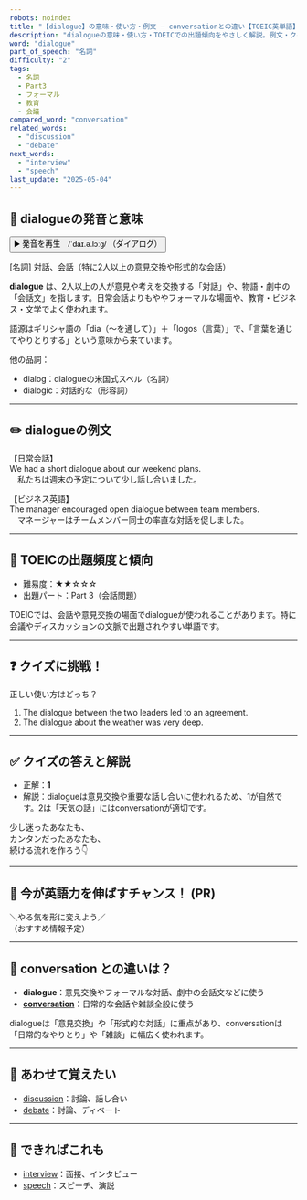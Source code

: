 ```yaml
---
robots: noindex
title: "【dialogue】の意味・使い方・例文 ― conversationとの違い【TOEIC英単語】"
description: "dialogueの意味・使い方・TOEICでの出題傾向をやさしく解説。例文・クイズ付きでconversationとの違いもわかりやすく学べます。"
word: "dialogue"
part_of_speech: "名詞"
difficulty: "2"
tags:
  - 名詞
  - Part3
  - フォーマル
  - 教育
  - 会議
compared_word: "conversation"
related_words:
  - "discussion"
  - "debate"
next_words:
  - "interview"
  - "speech"
last_update: "2025-05-04"
---
```


## 🔰 dialogueの発音と意味

<button class="play-audio" onclick="playTTS('dialogue')">
  <span class="play-audio-main">
    ▶️ 発音を再生　/ˈdaɪ.ə.lɔːɡ/
  </span>
  <span class="play-audio-sub">
    （ダイアログ）
  </span>
</button>

[名詞] 対話、会話（特に2人以上の意見交換や形式的な会話）

**dialogue** は、2人以上の人が意見や考えを交換する「対話」や、物語・劇中の「会話文」を指します。日常会話よりもややフォーマルな場面や、教育・ビジネス・文学でよく使われます。

語源はギリシャ語の「dia（～を通して）」＋「logos（言葉）」で、「言葉を通じてやりとりする」という意味から来ています。

他の品詞：  
- dialog：dialogueの米国式スペル（名詞）
- dialogic：対話的な（形容詞）

---

## ✏️ dialogueの例文

【日常会話】  
We had a short dialogue about our weekend plans.  
　私たちは週末の予定について少し話し合いました。

【ビジネス英語】  
The manager encouraged open dialogue between team members.  
　マネージャーはチームメンバー同士の率直な対話を促しました。

---

## 🎯 TOEICの出題頻度と傾向

- 難易度：★★☆☆☆
- 出題パート：Part 3（会話問題）

TOEICでは、会話や意見交換の場面でdialogueが使われることがあります。特に会議やディスカッションの文脈で出題されやすい単語です。

---

## ❓ クイズに挑戦！

正しい使い方はどっち？

1. The dialogue between the two leaders led to an agreement.  
2. The dialogue about the weather was very deep.

---

## ✅ クイズの答えと解説

- 正解：**1**
- 解説：dialogueは意見交換や重要な話し合いに使われるため、1が自然です。2は「天気の話」にはconversationが適切です。

少し迷ったあなたも、  
カンタンだったあなたも、  
続ける流れを作ろう👇️

---

## 🚀 今が英語力を伸ばすチャンス！ (PR)

<div class="info-center">
＼やる気を形に変えよう／<br>  
（おすすめ情報予定）
</div>

---

## 🤔  conversation との違いは？

- **dialogue**：意見交換やフォーマルな対話、劇中の会話文などに使う
- **[conversation](/conversation)**：日常的な会話や雑談全般に使う

dialogueは「意見交換」や「形式的な対話」に重点があり、conversationは「日常的なやりとり」や「雑談」に幅広く使われます。

---

## 🧩 あわせて覚えたい

- [discussion](/discussion)：討論、話し合い
- [debate](/debate)：討論、ディベート

---

## 📖 できればこれも

- [interview](/interview)：面接、インタビュー
- [speech](/speech)：スピーチ、演説

<!-- cvid: aid26_bid12 -->
